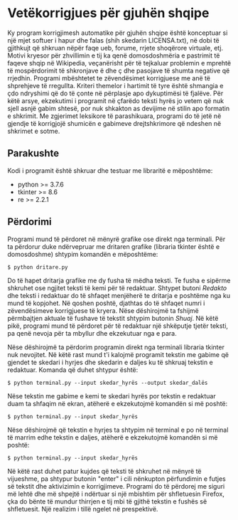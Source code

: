# Vetëkorrigjues për gjuhën shqipe

Ky program korrigjimesh automatike për gjuhën shqipe është konceptuar si
një mjet softuer i hapur dhe falas (shih skedarin LICENSA.txt), në dobi të
gjithkujt që shkruan nëpër faqe ueb, forume, rrjete shoqërore virtuale, etj.
Motivi kryesor për zhvillimin e tij ka qenë domosdoshmëria e pastrimit të
faqeve shqip në Wikipedia, veçanërisht për të tejkaluar problemin e mprehtë
të mospërdorimit të shkronjave ë dhe ç dhe pasojave të shumta negative që
rrjedhin. Programi mbështetet te zëvendësimet korrigjuese me anë të
shprehjeve të rregullta. Kriteri themelor i hartimit të tyre është shmangia
e çdo ndryshimi që do të çonte në përplasje apo dykuptimësi të fjalëve. Për
këtë arsye, ekzekutimi i programit në çfarëdo teksti hyrës jo vetem që nuk
sjell asnjë gabim shtesë, por nuk shkakton as devijime në stilin apo formatin
e shkrimit. Me zgjerimet leksikore të parashikuara, programi do të jetë në
gjendje të korrigjojë shumicën e gabimeve drejtshkrimore që ndeshen në
shkrimet e sotme.

## Parakushte

Kodi i programit është shkruar dhe testuar me libraritë e mëposhtëme:
- python >= 3.7.6
- tkinter >= 8.6
- re >= 2.2.1

## Përdorimi

Programi mund të përdoret në mënyrë grafike ose direkt nga terminali. Për
ta përdorur duke ndërvepruar me dritaren grafike (libraria tkinter është
e domosdoshme) shtypim komandën e mëposhtëme:

```
$ python dritare.py
```

Do të hapet dritarja grafike me dy fusha të mëdha teksti. Te fusha 
e sipërme shkruhet ose ngjitet teksti të kemi për të redaktuar. Shtypet
butoni *Redakto* dhe teksti i redaktuar do të shfaqet menjëherë te dritarja
e poshtëme nga ku mund të kopjohet. Në qoshen poshtë, djathtas do të 
shfaqet numri i zëvendësimeve korrigjuese të kryera. Nëse dëshirojmë ta
fshijmë përmbajtjen aktuale të fushave të tekstit shtypim butonin *Shuaj*.
Në këtë pikë, programi mund të përdoret për të redaktuar një shkëputje
tjetër teksti, pa qenë nevoja për ta mbyllur dhe ekzekutuar nga e para.

Nëse dëshirojmë ta përdorim programin direkt nga terminali libraria tkinter
nuk nevojitet. Në këtë rast mund t'i kalojmë programit tekstin me gabime
që gjendet te skedari i hyrjes dhe skedarin e daljes ku të shkruaj tekstin
e redaktuar. Komanda që duhet shtypur është:

```
$ python terminal.py --input skedar_hyrës --output skedar_dalës
```

Nëse tekstin me gabime e kemi te skedari hyrës por tekstin e redaktuar
duam ta shfaqim në ekran, atëherë e ekzekutojmë komandën si më poshtë:

```
$ python terminal.py --input skedar_hyrës
```

Nëse dëshirojmë që tekstin e hyrjes ta shtypim në terminal e po në 
terminal të marrim edhe tekstin e daljes, atëherë e ekzekutojmë komandën
si më poshtë:

```
$ python terminal.py --input skedar_hyrës
```

Në këtë rast duhet patur kujdes që teksti të shkruhet në mënyrë të vijueshme,
pa shtypur butonin "enter" i cili nënkupton përfundimin e futjes së tekstit
dhe aktivizimin e korrigjimeve. Programi do të përdorej me siguri më lehtë
dhe më shpejtë i ndërtuar si një mbishtim për shfletuesin Firefox, çka do
bënte të mundur thirrjen e tij mbi të gjithë tekstin e fushës së shfletuesit.
Një realizim i tillë ngelet në prespektivë.